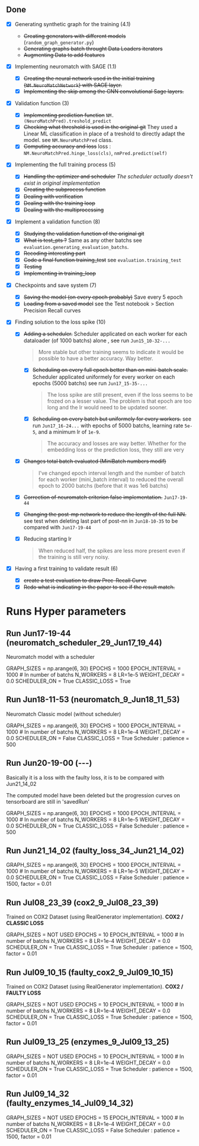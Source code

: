 ## Done

* [X] Generating synthetic graph for the training (4.1)

  * ~~Creating generators with different models~~ (`random_graph_generator.py`)
  * ~~Generating graphs batch throught Data Loaders iterators~~
  * ~~Augmenting Data to add features~~
* [X] Implementing neuromatch with SAGE (1.1)

  * [X] ~~Creating the neural network used in the initial training (`NM.NeuroMatchNetwork`) with SAGE layer.~~
  * [X] ~~Implementing the skip among the GNN convolutional Sage layers.~~

- [X] Validation function (3)

  - [X] ~~Implementing prediction function~~ `NM.(NeuroMatchPred).treshold_predict`
  - [X] ~~Checking what threshold is used in the original git~~ They used a Linear ML classification in place of a treshold to directly adapt the model. see `NM.NeuroMatchPred` class.
  - [X] ~~Computing accuracy and loss~~ loss : `NM.NeuroMatchPred.hinge_loss(cls)`, `nmPred.predict(self)`
- [X] Implementing the full training process (5)

  - [X] ~~Handling the optimizer and scheduler~~ *The scheduler actually doesn't exist in original implementation*
  - [X] ~~Creating the subprocess function~~
  - [X] ~~Dealing with verification~~
  - [X] ~~Dealing with the training loop~~
  - [X] ~~Dealing with the multiprocessing~~
- [X] Implement a validation function (8)

  - [X] ~~Studying the validation function of the original git~~
  - [X] ~~What is test_pts ?~~ Same as any other batchs see `evaluation.generating_evaluation_batchs`.
  - [X] ~~Recoding interesting part~~
  - [X] ~~Code a final function training_test~~ see `evaluation.training_test`
  - [X] ~~Testing~~
  - [X] ~~Implementing in training_loop~~
- [X] Checkpoints and save system (7)

  - [X] ~~Saving the model (on every epoch probably)~~ Save every 5 epoch
  - [X] ~~Loading from a saved model~~ see the Test notebook > Section Precision Recall curves
- [X] Finding solution to the loss spike (10)

  - [X] ~~Adding a scheduler.~~ Scheduler applicated on each worker for each dataloader (of 1000 batchs) alone , see run `Jun15_10-32-...`

    > More stable but other training seems to indicate it would be possible to have a better accuracy. Way better.
    >

    - [X] ~~Scheduling on every full epoch better than on mini-batch scale.~~ Scheduler applicated uniformely for every worker on each epochs (5000 batchs) see run `Jun17_15-35-...`
      > The loss spike are still present, even if the loss seems to be frozed on a lesser value. The problem is that epoch are too long and the lr would need to be updated sooner.
      >
    - [X] ~~Scheduling on every batch but uniformely for every workers.~~ see run `Jun17_16-24...` with epochs of 5000 batchs, learning rate `5e-5`, and a minimum lr of `1e-9`.
      > The accuracy and losses are way better. Whether for the embedding loss or the prediction loss, they still are very
      >
  - [X] ~~Changes total batch evaluated (MiniBatch numbers modif)~~

    > I've changed epoch interval length and the number of batch for each worker (mini_batch interval) to reduced the overall epoch to 2000 batchs (before that it was 1e6 batchs)
    >
  - [X] ~~Correction of neuromatch criterion false implementation.~~ `Jun17-19-44`
  - [X] ~~Changing the post-mp network to reduce the length of the full NN.~~  see test when deleting last part of post-nn in `Jun18-10-35` to be compared with `Jun17-19-44`
  - [X] Reducing starting lr

    > When reduced half, the spikes are less more present even if the training is still very noisy.
    >
- [X] Having a first training to validate result (6)

  - [X] ~~create a test evaluation to draw Prec-Recall Curve~~
  - [X] ~~Redo what is indicating in the paper to see if the result match.~~

# Runs Hyper parameters

## Run Jun17-19-44 (neuromatch_scheduler_29_Jun17_19_44)

Neuromatch model with a scheduler 


GRAPH_SIZES = np.arange(6, 30)
EPOCHS = 1000
EPOCH_INTERVAL = 1000           # In number of batchs
N_WORKERS = 8
LR=1e-5
WEIGHT_DECAY = 0.0
SCHEDULER_ON = True
CLASSIC_LOSS = True

## Run Jun18-11-53 (neuromatch_9_Jun18_11_53) 

Neuromatch Classic model (without scheduler) 


GRAPH_SIZES = np.arange(6, 30)
EPOCHS = 1000
EPOCH_INTERVAL = 1000           # In number of batchs
N_WORKERS = 8
LR=1e-4
WEIGHT_DECAY = 0.0
SCHEDULER_ON = False
CLASSIC_LOSS = True
Scheduler : patience = 500

## Run Jun20-19-00 (---)

Basically it is a loss with the faulty loss, it is to be compared with Jun21_14_02

The computed model have been deleted but the progression curves on tensorboard are still in 'savedRun'


GRAPH_SIZES = np.arange(6, 30)
EPOCHS = 1000
EPOCH_INTERVAL = 1000           # In number of batchs
N_WORKERS = 8
LR=1e-5
WEIGHT_DECAY = 0.0
SCHEDULER_ON = True
CLASSIC_LOSS = False
Scheduler : patience = 500

## Run Jun21_14_02 (faulty_loss_34_Jun21_14_02)


GRAPH_SIZES = np.arange(6, 30)
EPOCHS = 1000
EPOCH_INTERVAL = 1000           # In number of batchs
N_WORKERS = 8
LR=1e-5
WEIGHT_DECAY = 0.0
SCHEDULER_ON = True
CLASSIC_LOSS = False
Scheduler : patience = 1500, factor = 0.01

## Run Jul08_23_39 (cox2_9_Jul08_23_39)

Trained on COX2 Dataset (using RealGenerator implementation).  **COX2 / CLASSIC LOSS**


GRAPH_SIZES = NOT USED
EPOCHS = 10
EPOCH_INTERVAL = 1000           # In number of batchs
N_WORKERS = 8
LR=1e-4
WEIGHT_DECAY = 0.0
SCHEDULER_ON = True
CLASSIC_LOSS = True
Scheduler : patience = 1500, factor = 0.01

## Run Jul09_10_15 (faulty_cox2_9_Jul09_10_15) 

Trained on COX2 Dataset (using RealGenerator implementation). **COX2 / FAULTY LOSS**


GRAPH_SIZES = NOT USED
EPOCHS = 10
EPOCH_INTERVAL = 1000           # In number of batchs
N_WORKERS = 8
LR=1e-4
WEIGHT_DECAY = 0.0
SCHEDULER_ON = True
CLASSIC_LOSS = True
Scheduler : patience = 1500, factor = 0.01

## Run Jul09_13_25 (enzymes_9_Jul09_13_25) 

GRAPH_SIZES = NOT USED
EPOCHS = 10
EPOCH_INTERVAL = 1000           # In number of batchs
N_WORKERS = 8
LR=1e-4
WEIGHT_DECAY = 0.0
SCHEDULER_ON = True
CLASSIC_LOSS = True
Scheduler : patience = 1500, factor = 0.01

## Run Jul09_14_32 (faulty_enzymes_14_Jul09_14_32)

GRAPH_SIZES = NOT USED
EPOCHS = 15
EPOCH_INTERVAL = 1000           # In number of batchs
N_WORKERS = 8
LR=1e-4
WEIGHT_DECAY = 0.0
SCHEDULER_ON = True
CLASSIC_LOSS = False
Scheduler : patience = 1500, factor = 0.01
